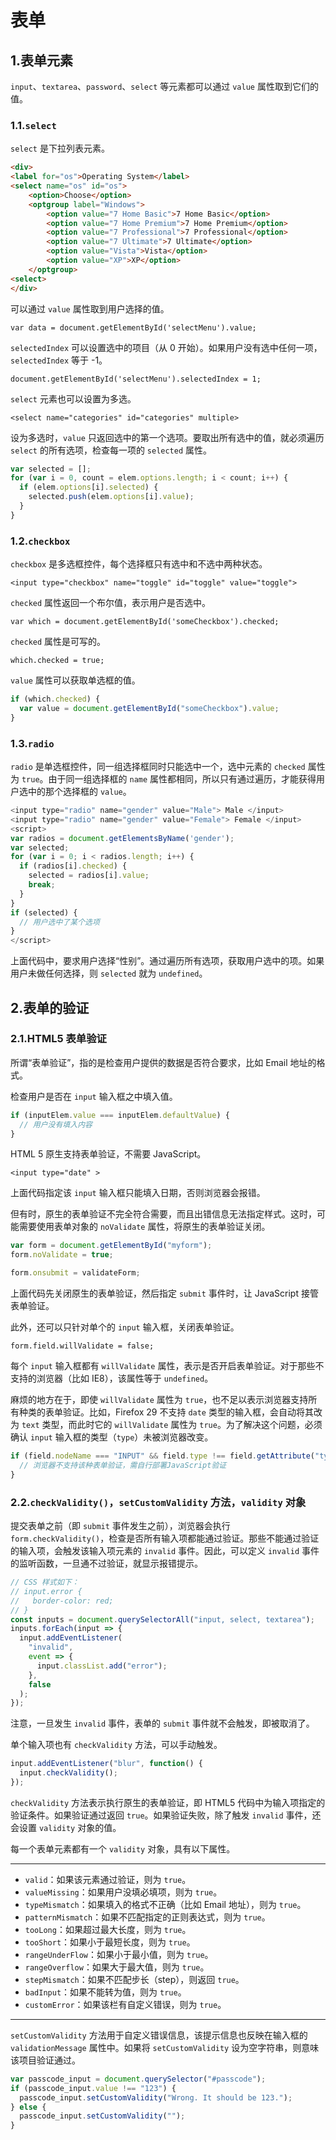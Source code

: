 # 表单

## 1.表单元素

`input`、`textarea`、`password`、`select` 等元素都可以通过 `value` 属性取到它们的值。

### 1.1.`select`

`select` 是下拉列表元素。

```html
<div>
<label for="os">Operating System</label>
<select name="os" id="os">
    <option>Choose</option>
    <optgroup label="Windows">
        <option value="7 Home Basic">7 Home Basic</option>
        <option value="7 Home Premium">7 Home Premium</option>
        <option value="7 Professional">7 Professional</option>
        <option value="7 Ultimate">7 Ultimate</option>
        <option value="Vista">Vista</option>
        <option value="XP">XP</option>
    </optgroup>
<select>
</div>
```

可以通过 `value` 属性取到用户选择的值。

`var data = document.getElementById('selectMenu').value;`

`selectedIndex` 可以设置选中的项目（从 0 开始）。如果用户没有选中任何一项，`selectedIndex` 等于 -1。

`document.getElementById('selectMenu').selectedIndex = 1;`

`select` 元素也可以设置为多选。

`<select name="categories" id="categories" multiple>`

设为多选时，`value` 只返回选中的第一个选项。要取出所有选中的值，就必须遍历 `select` 的所有选项，检查每一项的 `selected` 属性。

```javascript
var selected = [];
for (var i = 0, count = elem.options.length; i < count; i++) {
  if (elem.options[i].selected) {
    selected.push(elem.options[i].value);
  }
}
```

### 1.2.`checkbox`

`checkbox` 是多选框控件，每个选择框只有选中和不选中两种状态。

`<input type="checkbox" name="toggle" id="toggle" value="toggle">`

`checked` 属性返回一个布尔值，表示用户是否选中。

`var which = document.getElementById('someCheckbox').checked;`

`checked` 属性是可写的。

`which.checked = true;`

`value` 属性可以获取单选框的值。

```javascript
if (which.checked) {
  var value = document.getElementById("someCheckbox").value;
}
```

### 1.3.`radio`

`radio` 是单选框控件，同一组选择框同时只能选中一个，选中元素的 `checked` 属性为 `true`。由于同一组选择框的 `name` 属性都相同，所以只有通过遍历，才能获得用户选中的那个选择框的 `value`。

```javascript
<input type="radio" name="gender" value="Male"> Male </input>
<input type="radio" name="gender" value="Female"> Female </input>
<script>
var radios = document.getElementsByName('gender');
var selected;
for (var i = 0; i < radios.length; i++) {
  if (radios[i].checked) {
    selected = radios[i].value;
    break;
  }
}
if (selected) {
  // 用户选中了某个选项
}
</script>
```

上面代码中，要求用户选择“性别”。通过遍历所有选项，获取用户选中的项。如果用户未做任何选择，则 `selected` 就为 `undefined`。

## 2.表单的验证

### 2.1.HTML5 表单验证

所谓“表单验证”，指的是检查用户提供的数据是否符合要求，比如 Email 地址的格式。

检查用户是否在 `input` 输入框之中填入值。

```javascript
if (inputElem.value === inputElem.defaultValue) {
  // 用户没有填入内容
}
```

HTML 5 原生支持表单验证，不需要 JavaScript。

`<input type="date" >`

上面代码指定该 `input` 输入框只能填入日期，否则浏览器会报错。

但有时，原生的表单验证不完全符合需要，而且出错信息无法指定样式。这时，可能需要使用表单对象的 `noValidate` 属性，将原生的表单验证关闭。

```javascript
var form = document.getElementById("myform");
form.noValidate = true;

form.onsubmit = validateForm;
```

上面代码先关闭原生的表单验证，然后指定 `submit` 事件时，让 JavaScript 接管表单验证。

此外，还可以只针对单个的 `input` 输入框，关闭表单验证。

`form.field.willValidate = false;`

每个 `input` 输入框都有 `willValidate` 属性，表示是否开启表单验证。对于那些不支持的浏览器（比如 IE8），该属性等于 `undefined`。

麻烦的地方在于，即使 `willValidate` 属性为 `true`，也不足以表示浏览器支持所有种类的表单验证。比如，Firefox 29 不支持 `date` 类型的输入框，会自动将其改为 `text` 类型，而此时它的 `willValidate` 属性为 `true`。为了解决这个问题，必须确认 `input` 输入框的类型（`type`）未被浏览器改变。

```javascript
if (field.nodeName === "INPUT" && field.type !== field.getAttribute("type")) {
  // 浏览器不支持该种表单验证，需自行部署JavaScript验证
}
```

### 2.2.`checkValidity()`，`setCustomValidity` 方法，`validity` 对象

提交表单之前（即 `submit` 事件发生之前），浏览器会执行 `form.checkValidity()`，检查是否所有输入项都能通过验证。那些不能通过验证的输入项，会触发该输入项元素的 `invalid` 事件。因此，可以定义 `invalid` 事件的监听函数，一旦通不过验证，就显示报错提示。

```javascript
// CSS 样式如下：
// input.error {
//   border-color: red;
// }
const inputs = document.querySelectorAll("input, select, textarea");
inputs.forEach(input => {
  input.addEventListener(
    "invalid",
    event => {
      input.classList.add("error");
    },
    false
  );
});
```

注意，一旦发生 `invalid` 事件，表单的 `submit` 事件就不会触发，即被取消了。

单个输入项也有 `checkValidity` 方法，可以手动触发。

```javascript
input.addEventListener("blur", function() {
  input.checkValidity();
});
```

`checkValidity` 方法表示执行原生的表单验证，即 HTML5 代码中为输入项指定的验证条件。如果验证通过返回 `true`。如果验证失败，除了触发 `invalid` 事件，还会设置 `validity` 对象的值。

每一个表单元素都有一个 `validity` 对象，具有以下属性。

---

- `valid`：如果该元素通过验证，则为 `true`。
- `valueMissing`：如果用户没填必填项，则为 `true`。
- `typeMismatch`：如果填入的格式不正确（比如 Email 地址），则为 `true`。
- `patternMismatch`：如果不匹配指定的正则表达式，则为 `true`。
- `tooLong`：如果超过最大长度，则为 `true`。
- `tooShort`：如果小于最短长度，则为 `true`。
- `rangeUnderFlow`：如果小于最小值，则为 `true`。
- `rangeOverflow`：如果大于最大值，则为 `true`。
- `stepMismatch`：如果不匹配步长（step），则返回 `true`。
- `badInput`：如果不能转为值，则为 `true`。
- `customError`：如果该栏有自定义错误，则为 `true`。

---

`setCustomValidity` 方法用于自定义错误信息，该提示信息也反映在输入框的 `validationMessage` 属性中。如果将 `setCustomValidity` 设为空字符串，则意味该项目验证通过。

```javascript
var passcode_input = document.querySelector("#passcode");
if (passcode_input.value !== "123") {
  passcode_input.setCustomValidity("Wrong. It should be 123.");
} else {
  passcode_input.setCustomValidity("");
}
```
